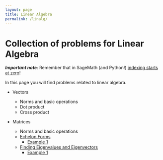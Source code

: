 ```yaml
---
layout: page
title: Linear Algebra
permalink: /linalg/
---
```


# Collection of problems for Linear Algebra

_**Important note**_: Remember that in SageMath (and Python!) <u>indexing starts at zero</u>!

In this page you will find problems related to linear algebra.

- Vectors
    - Norms and basic operations
    - Dot product
    - Cross product

- Matrices
    - Norms and basic operations
    - [Echelon Forms](/linalg/echelon/index.html)
        - [Example 1](/linear/algebra/matrix/echelon/2020/08/07/Echelon-form-Example1.html)
    - [Finding Eigenvalues and Eigenvectors](/linalg/eigvvs/index.html)
        - [Example 1](/linear/algebra/eigenvalues/eigenvectors/2020/08/06/eigenvalues-example1.html)